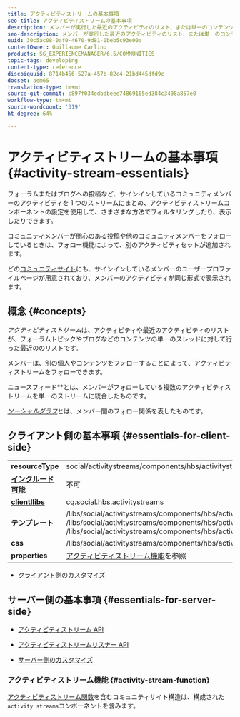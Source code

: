 ```yaml
---
title: アクティビティストリームの基本事項
seo-title: アクティビティストリームの基本事項
description: メンバーが実行した最近のアクティビティのリスト、または単一のコンテンツスレッドの最近のアクティビティのリスト
seo-description: メンバーが実行した最近のアクティビティのリスト、または単一のコンテンツスレッドの最近のアクティビティのリスト
uuid: 30c5ac08-0af0-4670-9d81-0beb5c93e00a
contentOwner: Guillaume Carlino
products: SG_EXPERIENCEMANAGER/6.5/COMMUNITIES
topic-tags: developing
content-type: reference
discoiquuid: 8714b456-527a-457b-82c4-21bd445dfd9c
docset: aem65
translation-type: tm+mt
source-git-commit: c897f034edbdbeee74869165ed384c3408a857e0
workflow-type: tm+mt
source-wordcount: '319'
ht-degree: 64%

---
```



# アクティビティストリームの基本事項 {#activity-stream-essentials}

フォーラムまたはブログへの投稿など、サインインしているコミュニティメンバーのアクティビティを 1 つのストリームにまとめ、アクティビティストリームコンポーネントの設定を使用して、さまざまな方法でフィルタリングしたり、表示したりできます。

コミュニティメンバーが関心のある投稿や他のコミュニティメンバーをフォローしているときは、フォロー機能によって、別のアクティビティセットが追加されます。

どの[コミュニティサイト](/help/communities/overview.md#communitiessites)にも、サインインしているメンバーのユーザープロファイルページが用意されており、メンバーのアクティビティが同じ形式で表示されます。

## 概念 {#concepts}

*アクティビティストリーム*&#x200B;は、アクティビティや最近のアクティビティのリストが、フォーラムトピックやブログなどのコンテンツの単一のスレッドに対して行った最近ののリストです。

メンバーは、別の個人やコンテンツをフォローすることによって、アクティビティストリームをフォローできます。

ニュースフィード&#x200B;**&#x200B;とは、メンバーがフォローしている複数のアクティビティストリームを単一のストリームに統合したものです。

*[ソーシャルグラフ](/help/communities/essentials-socialgraph.md)*&#x200B;とは、メンバー間のフォロー関係を表したものです。

## クライアント側の基本事項  {#essentials-for-client-side}

<table>
 <tbody>
  <tr>
   <td> <strong>resourceType</strong></td>
   <td>social/activitystreams/components/hbs/activitystreams</td>
  </tr>
  <tr>
   <td> <a href="/help/communities/scf.md#add-or-include-a-communities-component"><strong>インクルード可能</strong></a></td>
   <td>不可</td>
  </tr>
  <tr>
   <td> <a href="/help/communities/clientlibs.md"><strong>clientllibs</strong></a></td>
   <td>cq.social.hbs.activitystreams</td>
  </tr>
  <tr>
   <td> <strong>テンプレート</strong></td>
   <td> /libs/social/activitystreams/components/hbs/activitystreams/activitystreams.hbs<br /> /libs/social/activitystreams/components/hbs/activitystreams/activity/activity-title.hbs<br /> /libs/social/activitystreams/components/hbs/activitystreams/activity/activity.hbs</td>
  </tr>
  <tr>
   <td> <strong>css</strong></td>
   <td> /libs/social/activitystreams/components/hbs/activitystreams/clientlibs/activitystreams.css</td>
  </tr>
  <tr>
   <td><strong> properties</strong></td>
   <td><a href="/help/communities/activities.md">アクティビティストリーム機能</a>を参照</td>
  </tr>
 </tbody>
</table>

* [クライアント側のカスタマイズ](/help/communities/client-customize.md)

## サーバー側の基本事項  {#essentials-for-server-side}

* [アクティビティストリーム API](https://helpx.adobe.com/experience-manager/6-5/sites/developing/using/reference-materials/javadoc/com/adobe/cq/social/activitystreams/api/package-frame.html)

* [アクティビティストリームリスナー API](https://helpx.adobe.com/experience-manager/6-5/sites/developing/using/reference-materials/javadoc/com/adobe/cq/social/activitystreams/listener/api/package-frame.html)

* [サーバー側のカスタマイズ](/help/communities/server-customize.md)

### アクティビティストリーム機能  {#activity-stream-function}

[アクティビティストリーム関数](/help/communities/functions.md#activity-stream-function)を含むコミュニティサイト構造は、構成された`activity streams`コンポーネントを含みます。
